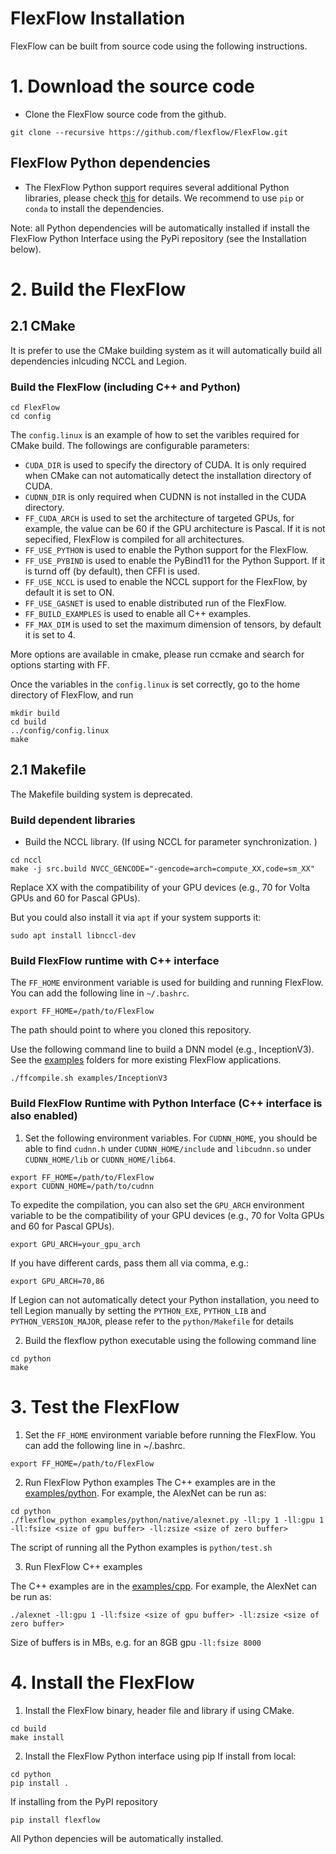 # FlexFlow Installation
FlexFlow can be built from source code using the following instructions.

# 1. Download the source code
* Clone the FlexFlow source code from the github.
```
git clone --recursive https://github.com/flexflow/FlexFlow.git
```

## FlexFlow Python dependencies
* The FlexFlow Python support requires several additional Python libraries, please check [this](https://github.com/flexflow/FlexFlow/blob/master/python/requirements.txt) for details. 
We recommend to use `pip` or `conda` to install the dependencies. 

Note: all Python dependencies will be automatically installed if install the FlexFlow Python Interface using the PyPi repository (see the Installation below).

# 2. Build the FlexFlow

## 2.1 CMake
It is prefer to use the CMake building system as it will automatically build all dependencies inlcuding NCCL and Legion. 

### Build the FlexFlow (including C++ and Python)
```
cd FlexFlow
cd config
```

The `config.linux` is an example of how to set the varibles required for CMake build. The followings are configurable parameters:

* `CUDA_DIR` is used to specify the directory of CUDA. It is only required when CMake can not automatically detect the installation directory of CUDA.
* `CUDNN_DIR` is only required when CUDNN is not installed in the CUDA directory.
* `FF_CUDA_ARCH` is used to set the architecture of targeted GPUs, for example, the value can be 60 if the GPU architecture is Pascal. If it is not sepecified, FlexFlow is compiled for all architectures.
* `FF_USE_PYTHON` is used to enable the Python support for the FlexFlow.
* `FF_USE_PYBIND` is used to enable the PyBind11 for the Python Support. If it is turnd off (by default), then CFFI is used.  
* `FF_USE_NCCL` is used to enable the NCCL support for the FlexFlow, by default it is set to ON.
* `FF_USE_GASNET` is used to enable distributed run of the FlexFlow.
* `FF_BUILD_EXAMPLES` is used to enable all C++ examples.
* `FF_MAX_DIM` is used to set the maximum dimension of tensors, by default it is set to 4. 

More options are available in cmake, please run ccmake and search for options starting with FF. 

Once the variables in the `config.linux` is set correctly, go to the home directory of FlexFlow, and run
```
mkdir build
cd build
../config/config.linux
make
```

## 2.1 Makefile
The Makefile building system is deprecated.

### Build dependent libraries

* Build the NCCL library. (If using NCCL for parameter synchronization. )
```
cd nccl
make -j src.build NVCC_GENCODE="-gencode=arch=compute_XX,code=sm_XX"
```
Replace XX with the compatibility of your GPU devices (e.g., 70 for Volta GPUs and 60 for Pascal GPUs).

But you could also install it via `apt` if your system supports it:
```
sudo apt install libnccl-dev
```

### Build FlexFlow runtime with C++ interface
The `FF_HOME` environment variable is used for building and running FlexFlow. You can add the following line in `~/.bashrc`.
```
export FF_HOME=/path/to/FlexFlow
```
The path should point to where you cloned this repository.

Use the following command line to build a DNN model (e.g., InceptionV3). See the [examples](examples) folders for more existing FlexFlow applications.
```
./ffcompile.sh examples/InceptionV3
```

### Build FlexFlow Runtime with Python Interface (C++ interface is also enabled)

1. Set the following environment variables. For `CUDNN_HOME`, you should be able to find `cudnn.h` under `CUDNN_HOME/include` and `libcudnn.so` under `CUDNN_HOME/lib` or `CUDNN_HOME/lib64`.
```
export FF_HOME=/path/to/FlexFlow
export CUDNN_HOME=/path/to/cudnn
```
To expedite the compilation, you can also set the `GPU_ARCH` environment variable to be the compatibility of your GPU devices (e.g., 70 for Volta GPUs and 60 for Pascal GPUs).
```
export GPU_ARCH=your_gpu_arch
```
If you have different cards, pass them all via comma, e.g.:

```
export GPU_ARCH=70,86
```

If Legion can not automatically detect your Python installation, you need to tell Legion manually by setting the `PYTHON_EXE`, `PYTHON_LIB` and `PYTHON_VERSION_MAJOR`, please refer to the `python/Makefile` for details

2. Build the flexflow python executable using the following command line
```
cd python
make 
```

# 3. Test the FlexFlow
1. Set the `FF_HOME` environment variable before running the FlexFlow. You can add the following line in ~/.bashrc.
```
export FF_HOME=/path/to/FlexFlow
```

2. Run FlexFlow Python examples
The C++ examples are in the [examples/python](https://github.com/flexflow/FlexFlow/tree/master/examples/python). 
For example, the AlexNet can be run as:
```
cd python
./flexflow_python examples/python/native/alexnet.py -ll:py 1 -ll:gpu 1 -ll:fsize <size of gpu buffer> -ll:zsize <size of zero buffer>
``` 
The script of running all the Python examples is `python/test.sh`

3. Run FlexFlow C++ examples

The C++ examples are in the [examples/cpp](https://github.com/flexflow/FlexFlow/tree/master/examples/cpp). 
For example, the AlexNet can be run as:
```
./alexnet -ll:gpu 1 -ll:fsize <size of gpu buffer> -ll:zsize <size of zero buffer>
``` 

Size of buffers is in MBs, e.g. for an 8GB gpu `-ll:fsize 8000`

# 4. Install the FlexFlow

1. Install the FlexFlow binary, header file and library if using CMake. 
```
cd build
make install
```

2. Install the FlexFlow Python interface using pip
If install from local:
```
cd python
pip install .
```

If installing from the PyPI repository
```
pip install flexflow
```
All Python depencies will be automatically installed. 
